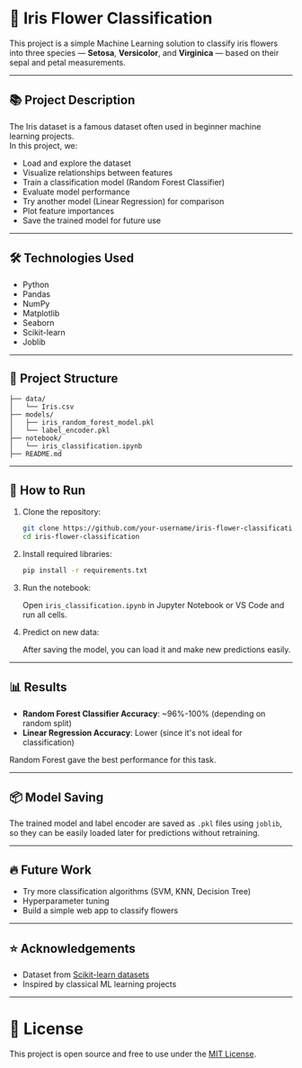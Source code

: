 
# 🌸 Iris Flower Classification

This project is a simple Machine Learning solution to classify iris flowers into three species — **Setosa**, **Versicolor**, and **Virginica** — based on their sepal and petal measurements.

---

## 📚 Project Description

The Iris dataset is a famous dataset often used in beginner machine learning projects.  
In this project, we:

- Load and explore the dataset
- Visualize relationships between features
- Train a classification model (Random Forest Classifier)
- Evaluate model performance
- Try another model (Linear Regression) for comparison
- Plot feature importances
- Save the trained model for future use

---

## 🛠️ Technologies Used

- Python
- Pandas
- NumPy
- Matplotlib
- Seaborn
- Scikit-learn
- Joblib

---

## 📂 Project Structure

```
├── data/
│   └── Iris.csv
├── models/
│   ├── iris_random_forest_model.pkl
│   └── label_encoder.pkl
├── notebook/
│   └── iris_classification.ipynb
├── README.md
```

---

## 🚀 How to Run

1. Clone the repository:

   ```bash
   git clone https://github.com/your-username/iris-flower-classification.git
   cd iris-flower-classification
   ```

2. Install required libraries:

   ```bash
   pip install -r requirements.txt
   ```

3. Run the notebook:

   Open `iris_classification.ipynb` in Jupyter Notebook or VS Code and run all cells.

4. Predict on new data:

   After saving the model, you can load it and make new predictions easily.

---

## 📊 Results

- **Random Forest Classifier Accuracy**: ~96%-100% (depending on random split)
- **Linear Regression Accuracy**: Lower (since it's not ideal for classification)

Random Forest gave the best performance for this task.

---

## 📦 Model Saving

The trained model and label encoder are saved as `.pkl` files using `joblib`, so they can be easily loaded later for predictions without retraining.

---

## 🔥 Future Work

- Try more classification algorithms (SVM, KNN, Decision Tree)
- Hyperparameter tuning
- Build a simple web app to classify flowers


---

## ⭐ Acknowledgements

- Dataset from [Scikit-learn datasets](https://scikit-learn.org/stable/auto_examples/datasets/plot_iris_dataset.html)
- Inspired by classical ML learning projects

---

# 📝 License

This project is open source and free to use under the [MIT License](LICENSE).
